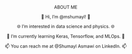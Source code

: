 <p align="center">
    ABOUT ME
</p>



<p align="center">
👋 Hi, I’m @mshumayl! 👋
</p>


<p align="center">
🌐 I’m interested in data science and physics. 🌐
</p>


<p align="center">
🌱 I’m currently learning Keras, Tensorflow, and MLOps. 🌱
</p>


<p align="center">
📫 You can reach me at @Shumayl Asmawi on LinkedIn. 📫
</p>


<!---
A GitHub profile readme.
--->
